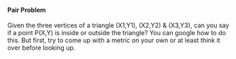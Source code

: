 #### Pair Problem

Given the three vertices of a triangle (X1,Y1), (X2,Y2) & (X3,Y3), can you say if a point P(X,Y) is inside or outside the triangle? You can google how to do this. But first, try to come up with a metric on your own or at least think it over before looking up.
